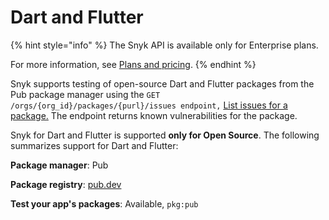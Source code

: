 # Dart and Flutter

{% hint style="info" %}
The Snyk API is available only for Enterprise plans.&#x20;

For more information, see [Plans and pricing](https://snyk.io/plans).
{% endhint %}

Snyk supports testing of open-source Dart and Flutter packages from the Pub package manager using the `GET /orgs/{org_id}/packages/{purl}/issues endpoint,` [List issues for a package.](../snyk-api/how-to-use-snyk-api-endpoints/rest-api-list-issues-for-a-package.md) The endpoint returns known vulnerabilities for the package.

Snyk for Dart and Flutter is supported **only for Open Source**. The following summarizes support for Dart and Flutter:

**Package manager**: Pub

**Package registry**: [pub.dev](https://pub.dev/)

**Test your app's packages**: Available, `pkg:pub`





